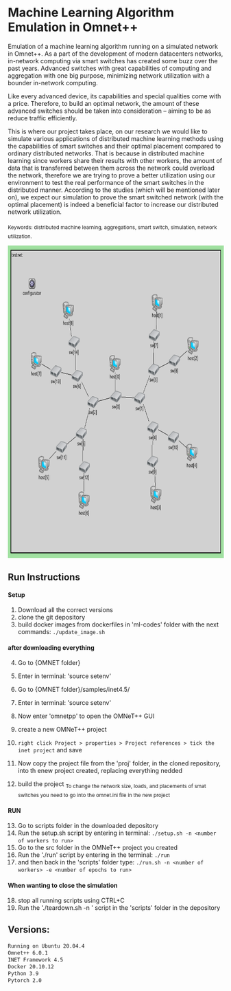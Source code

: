 # Machine Learning Algorithm Emulation in Omnet++
Emulation of a machine learning algorithm running on a simulated network in Omnet++.
As a part of the development of modern datacenters networks, in-network computing via smart switches has created some buzz over the past years. Advanced switches with great capabilities of computing and aggregation with one big purpose, minimizing network utilization with a bounder in-network computing. 

Like every advanced device, its capabilities and special qualities come with a price. Therefore, to build an optimal network, the amount of these advanced switches should be taken into consideration – aiming to be as reduce traffic efficiently. 

This is where our project takes place, on our research we would like to simulate various applications of distributed machine learning methods using the capabilities of smart switches and their optimal placement compared to ordinary distributed networks.
That is because in distributed machine learning since workers share their results with other workers, the amount of data that is transferred between them across the network could overload the network, therefore we are trying to prove a better utilization using our environment to test the real performance of the smart switches in the distributed manner.
According to the studies (which will be mentioned later on), we expect our simulation to prove the smart switched network (with the optimal placement) is indeed a beneficial factor to increase our distributed network utilization.

<sub>Keywords: distributed machine learning, aggregations, smart switch, simulation, network utilization.</sub>


<img src="https://github.com/SeanEti/ML-Omnetpp-emulation/blob/master/Project_base_topology.png" width="797" height="727" class="center"/>

## Run Instructions
#### Setup
1) Download all the correct versions
2) clone the git depository
3) build docker images from dockerfiles in 'ml-codes' folder with the next commands:
`
./update_image.sh
`
#### after downloading everything
4) Go to {OMNET folder}
5) Enter in terminal: 'source setenv'
6) Go to {OMNET folder}/samples/inet4.5/
7) Enter in terminal: 'source setenv'
8) Now enter 'omnetpp' to open the OMNeT++ GUI
9) create a new OMNeT++ project

10) `right click Project > properties > Project references > tick the inet project` and save
11) Now copy the project file from the 'proj' folder, in the cloned repository, into th enew project created, replacing everything nedded
12) build the project
<sub>To change the network size, loads, and placements of smat switches you need to go into the omnet.ini file in the new project</sub>
#### RUN
13) Go to scripts folder in the downloaded depository
14) Run the setup.sh script by entering in terminal: 
`
./setup.sh -n <number of workers to run>
`
15) Go to the src folder in the OMNeT++ project you created
16) Run the './run' script by entering in the terminal: 
`
./run
`
17) and then back in the 'scripts' folder type:
`
./run.sh -n <number of workers> -e <number of epochs to run>
`
#### When wanting to close the simulation
18) stop all running scripts using CTRL+C
19) Run the './teardown.sh -n <number of workers>' script in the 'scripts' folder in the depository

    
##  Versions:
    Running on Ubuntu 20.04.4
    Omnet++ 6.0.1
    INET Framework 4.5
    Docker 20.10.12
    Python 3.9
    Pytorch 2.0
    


